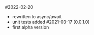 #2022-02-20
- rewritten to async/await
- unit tests added
#2021-03-17 (0.0.1.0)
- first alpha version

